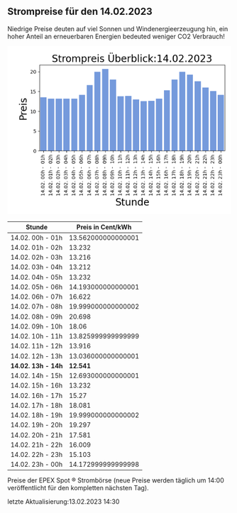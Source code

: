 
## Strompreise für den 14.02.2023

Niedrige Preise deuten auf viel Sonnen und Windenergieerzeugung hin, ein hoher Anteil an erneuerbaren Energien bedeuted weniger CO2 Verbrauch!

![Strompreis übersicht](imgs/strompreis_uebersicht.png)

| Stunde | Preis in Cent/kWh |
|---|---|
| 14.02. 00h -  01h | 13.562000000000001 | 
| 14.02. 01h -  02h | 13.232 | 
| 14.02. 02h -  03h | 13.216 | 
| 14.02. 03h -  04h | 13.212 | 
| 14.02. 04h -  05h | 13.232 | 
| 14.02. 05h -  06h | 14.193000000000001 | 
| 14.02. 06h -  07h | 16.622 | 
| 14.02. 07h -  08h | 19.999000000000002 | 
| 14.02. 08h -  09h | 20.698 | 
| 14.02. 09h -  10h | 18.06 | 
| 14.02. 10h -  11h | 13.825999999999999 | 
| 14.02. 11h -  12h | 13.916 | 
| 14.02. 12h -  13h | 13.036000000000001 | 
| **14.02. 13h -  14h** | **12.541** | 
| 14.02. 14h -  15h | 12.693000000000001 | 
| 14.02. 15h -  16h | 13.232 | 
| 14.02. 16h -  17h | 15.27 | 
| 14.02. 17h -  18h | 18.081 | 
| 14.02. 18h -  19h | 19.999000000000002 | 
| 14.02. 19h -  20h | 19.297 | 
| 14.02. 20h -  21h | 17.581 | 
| 14.02. 21h -  22h | 16.009 | 
| 14.02. 22h -  23h | 15.103 | 
| 14.02. 23h -  00h | 14.172999999999998 | 

Preise der EPEX Spot ® Strombörse (neue Preise werden täglich um 14:00 veröffentlicht für den kompletten nächsten Tag).

letzte Aktualisierung:13.02.2023 14:30